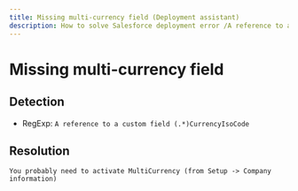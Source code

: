 ```yaml
---
title: Missing multi-currency field (Deployment assistant)
description: How to solve Salesforce deployment error /A reference to a custom field (.*)CurrencyIsoCode/gm
---
```

<!-- markdownlint-disable MD013 -->
# Missing multi-currency field

## Detection

- RegExp: `A reference to a custom field (.*)CurrencyIsoCode`

## Resolution

```shell
You probably need to activate MultiCurrency (from Setup -> Company information)
```

